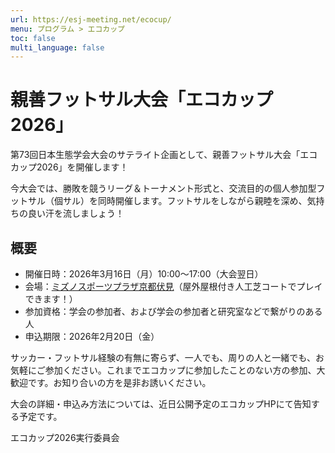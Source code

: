 ```yaml
---
url: https://esj-meeting.net/ecocup/
menu: プログラム > エコカップ
toc: false
multi_language: false
---
```


# 親善フットサル大会「エコカップ2026」

第73回日本生態学会大会のサテライト企画として、親善フットサル大会「エコカップ2026」を開催します！

今大会では、勝敗を競うリーグ＆トーナメント形式と、交流目的の個人参加型フットサル（個サル）を同時開催します。フットサルをしながら親睦を深め、気持ちの良い汗を流しましょう！

## 概要

- 開催日時：2026年3月16日（月）10:00〜17:00（大会翌日）
- 会場：<a href="https://shisetsu.mizuno.jp/kyoto_fushimi" target="_blank">ミズノスポーツプラザ京都伏見</a>（屋外屋根付き人工芝コートでプレイできます！）
- 参加資格：学会の参加者、および学会の参加者と研究室などで繋がりのある人
- 申込期限：2026年2月20日（金）

サッカー・フットサル経験の有無に寄らず、一人でも、周りの人と一緒でも、お気軽にご参加ください。これまでエコカップに参加したことのない方の参加、大歓迎です。お知り合いの方を是非お誘いください。

大会の詳細・申込み方法については、近日公開予定のエコカップHPにて告知する予定です。
<!--大会の詳細・申込方法については、[エコカップHP](https://sites.google.com/view/esjecocup?usp=sharing)をご覧ください。-->

エコカップ2026実行委員会
